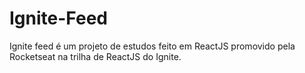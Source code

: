 # Ignite-Feed
Ignite feed é um projeto de estudos feito em ReactJS promovido pela Rocketseat na trilha de ReactJS do Ignite.
